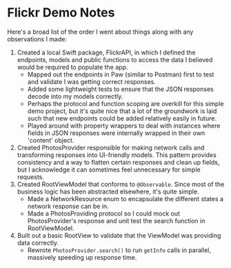 # Flickr Demo Notes

Here's a broad list of the order I went about things along with any observations I made:

1. Created a local Swift package, FlickrAPI, in which I defined the endpoints, models and public functions to access the data I believed would be required to populate the app.
	* Mapped out the endpoints in Paw (similar to Postman) first to test and validate I was getting correct responses.
	* Added some lightweight tests to ensure that the JSON responses decode into my models correctly.
    * Perhaps the protocol and function scoping are overkill for this simple demo project, but it's quite nice that a lot of the groundwork is laid such that new endpoints could be added relatively easily in future.
    * Played around with property wrappers to deal with instances where fields in JSON responses were internally wrapped in their own 'content' object.
2. Created PhotosProvider responsible for making network calls and transforming responses into UI-friendly models. This pattern provides consistency and a way to flatten certain responses and clean up fields, but I acknowledge it can sometimes feel unnecessary for simple requests.
3. Created RootViewModel that conforms to `@Observable`. Since most of the business logic has been abstracted elsewhere, it's quite simple.
	* Made a NetworkResource enum to encapsulate the different states a network response can be in.
	* Made a PhotosProviding protocol so I could mock out PhotosProvider's response and unit test the search function in RootViewModel.
4. Built out a basic RootView to validate that the ViewModel was providing data correctly.
	* Rewrote `PhotosProvider.search()` to run `getInfo` calls in parallel, massively speeding up response time.
